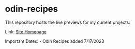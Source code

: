 # odin-recipes
This repository hosts the live previews for my current projects.

Link: [Site Homepage](https://applepastries.github.io/)

Important Dates:
	- Odin Recipes added 7/17/2023




